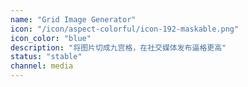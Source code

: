 ```yaml
---
name: "Grid Image Generator"
icon: "/icon/aspect-colorful/icon-192-maskable.png"
icon_color: "blue"
description: "将图片切成九宫格，在社交媒体发布逼格更高"
status: "stable"
channel: media
---
```

